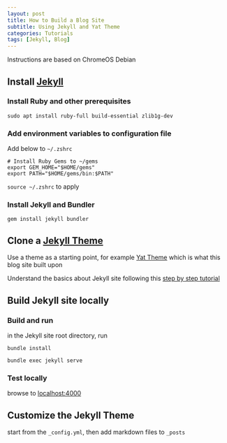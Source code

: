 ```yaml
---
layout: post
title: How to Build a Blog Site
subtitle: Using Jekyll and Yat Theme
categories: Tutorials
tags: [Jekyll, Blog]
---
```


Instructions are based on ChromeOS Debian

## Install [Jekyll](https://jekyllrb.com/docs/)

### Install Ruby and other prerequisites

`sudo apt install ruby-full build-essential zlib1g-dev`

### Add environment variables to configuration file

Add below to `~/.zshrc`

```
# Install Ruby Gems to ~/gems
export GEM_HOME="$HOME/gems"
export PATH="$HOME/gems/bin:$PATH"
```
`source ~/.zshrc` to apply

### Install Jekyll and Bundler

`gem install jekyll bundler`

## Clone a [Jekyll Theme](https://jekyllrb.com/docs/themes/) 

Use a theme as a starting point, for example [Yat Theme](https://github.com/jeffreytse/jekyll-theme-yat) which is what this blog site built upon

Understand the basics about Jekyll site following this [step by step tutorial](https://jekyllrb.com/docs/step-by-step/01-setup/)

## Build Jekyll site locally

### Build and run

in the Jekyll site root directory, run

`bundle install`

`bundle exec jekyll serve`

### Test locally

browse to [localhost:4000](http://localhost:4000)

## Customize the Jekyll Theme

start from the `_config.yml`, then add markdown files to `_posts`

